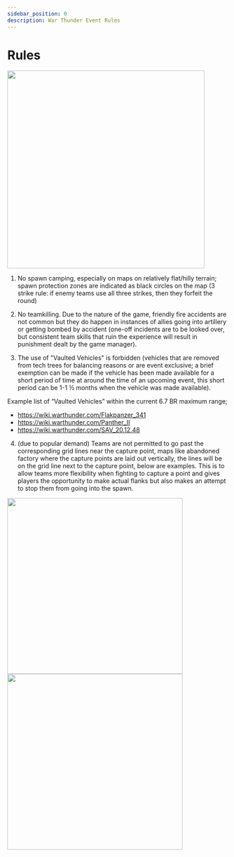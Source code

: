 ```yaml
---
sidebar_position: 0
description: War Thunder Event Rules
---
```


# Rules

<div class="flex-vcenter mb-1">
<img src="https://cdn.akamai.steamstatic.com/steam/apps/236390/header.jpg" width="450px"/>
</div>

1. No spawn camping, especially on maps on relatively flat/hilly terrain; spawn protection zones are indicated as black circles on the map <span class="text-muted">(3 strike rule: if enemy teams use all three strikes, then they forfeit the round)</span>

2. No teamkilling. Due to the nature of the game, friendly fire accidents are not common but they do happen in instances of allies going into artillery or getting bombed by accident <span class="text-muted">(one-off incidents are to be looked over, but consistent team skills that ruin the experience will result in punishment dealt by the game manager).</span>

3. The use of "Vaulted Vehicles" is forbidden <span class="text-muted">(vehicles that are removed from tech trees for balancing reasons or are event exclusive; a brief exemption can be made if the vehicle has been made available for a short period of time at around the time of an upcoming event, this short period can be 1-1 ½ months when the vehicle was made available).</span>

Example list of “Vaulted Vehicles” within the current 6.7 BR maximum range;
- https://wiki.warthunder.com/Flakpanzer_341
- https://wiki.warthunder.com/Panther_II
- https://wiki.warthunder.com/SAV_20.12.48

4. (due to popular demand) Teams are not permitted to go past the corresponding grid lines near the capture point, maps like abandoned factory where the capture points are laid out vertically, the lines will be on the grid line next to the capture point, below are examples.
This is to allow teams more flexibility when fighting to capture a point and gives players the opportunity to make actual flanks but also makes an attempt to stop them from going into the spawn.


<img src="/img/games/wt/ruleexample1.png" width="400px"/>
<img src="/img/games/wt/ruleexample2.png" width="400px"/>